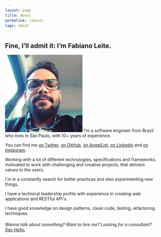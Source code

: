 ```yaml
---
layout: page
title: About
permalink: /about/
tags: about
---
```


##  Fine, I’ll admit it: I’m Fabiano Leite.

<img src='/images/me.jpg' class='headshot' width="256px"> I'm a software engineer from Brazil who lives in São Paulo, with 10+ years of experience.

You can find me [on Twitter](https://twitter.com/fabianoleittes), [on GitHub](https://github.com/fabianoleittes), [on AngelList](https://angel.co/fabianoleittes), [on Linkedin](https://www.linkedin.com/in/fabianoleittes/en) and [on Instagram](https://instagram.com/fabianoleittes).

Working with a lot of different technologies, specifications and frameworks, motivated to work with challenging and creative projects, that delivers values to the users.

I'm in a constantly search for better practices and also experimenting new things.

I have a technical leadership profile with experience in creating web applications and RESTful API's.

I have good knowledge on design patterns, clean code, testing, refactoring techniques.

###### Wanna talk about something? Want to hire me? Looking for a consultant? [Say Hello.](/contact)
